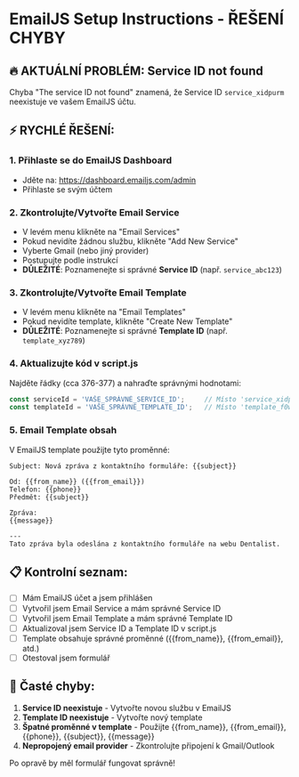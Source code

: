 # EmailJS Setup Instructions - ŘEŠENÍ CHYBY

## 🔥 AKTUÁLNÍ PROBLÉM: Service ID not found

Chyba "The service ID not found" znamená, že Service ID `service_xidpurm` neexistuje ve vašem EmailJS účtu.

## ⚡ RYCHLÉ ŘEŠENÍ:

### 1. Přihlaste se do EmailJS Dashboard
- Jděte na: https://dashboard.emailjs.com/admin
- Přihlaste se svým účtem

### 2. Zkontrolujte/Vytvořte Email Service
- V levém menu klikněte na "Email Services"
- Pokud nevidíte žádnou službu, klikněte "Add New Service"
- Vyberte Gmail (nebo jiný provider)
- Postupujte podle instrukcí
- **DŮLEŽITÉ**: Poznamenejte si správné **Service ID** (např. `service_abc123`)

### 3. Zkontrolujte/Vytvořte Email Template
- V levém menu klikněte na "Email Templates"  
- Pokud nevidíte template, klikněte "Create New Template"
- **DŮLEŽITÉ**: Poznamenejte si správné **Template ID** (např. `template_xyz789`)

### 4. Aktualizujte kód v script.js

Najděte řádky (cca 376-377) a nahraďte správnými hodnotami:

```javascript
const serviceId = 'VAŠE_SPRÁVNÉ_SERVICE_ID';     // Místo 'service_xidpurm'
const templateId = 'VAŠE_SPRÁVNÉ_TEMPLATE_ID';   // Místo 'template_f0w827z'
```

### 5. Email Template obsah
V EmailJS template použijte tyto proměnné:

```
Subject: Nová zpráva z kontaktního formuláře: {{subject}}

Od: {{from_name}} ({{from_email}})
Telefon: {{phone}}
Předmět: {{subject}}

Zpráva:
{{message}}

---
Tato zpráva byla odeslána z kontaktního formuláře na webu Dentalist.
```

## 📋 Kontrolní seznam:

- [ ] Mám EmailJS účet a jsem přihlášen
- [ ] Vytvořil jsem Email Service a mám správné Service ID
- [ ] Vytvořil jsem Email Template a mám správné Template ID  
- [ ] Aktualizoval jsem Service ID a Template ID v script.js
- [ ] Template obsahuje správné proměnné ({{from_name}}, {{from_email}}, atd.)
- [ ] Otestoval jsem formulář

## 🚨 Časté chyby:

1. **Service ID neexistuje** - Vytvořte novou službu v EmailJS
2. **Template ID neexistuje** - Vytvořte nový template
3. **Špatné proměnné v template** - Použijte {{from_name}}, {{from_email}}, {{phone}}, {{subject}}, {{message}}
4. **Nepropojený email provider** - Zkontrolujte připojení k Gmail/Outlook

Po opravě by měl formulář fungovat správně!
